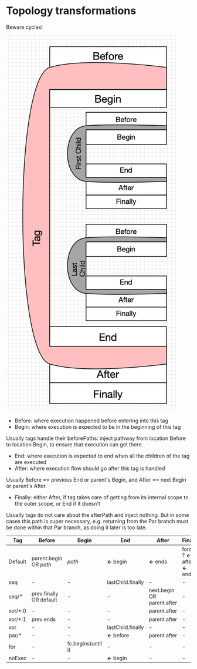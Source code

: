 # Topology transformations

Beware cycles!

![img.png](img.png)

- Before: where execution happened before entering into this tag
- Begin: where execution is expected to be in the beginning of this tag

Usually tags handle their beforePaths: inject pathway from location Before to location Begin, to ensure that execution can get there.

- End: where execution is expected to end when all the children of the tag are executed
- After: where execution flow should go after this tag is handled

Usually Before == previous End or parent's Begin, and After == next Begin or parent's After.

- Finally: either After, if tag takes care of getting from its internal scope to the outer scope, or End if it doesn't

Usually tags do not care about the afterPath and inject nothing. But in some cases this path is super necessary, e.g. returning from the Par branch must be done within that Par branch, as doing it later is too late.

| Tag        | Before                  | Begin              | End                | After                       | Finally                           | Force Exit       |
|------------|-------------------------|--------------------|--------------------|-----------------------------|-----------------------------------|------------------|
| Default    | parent.begin OR _path_  | _path_             | **<-** begin       | **<-** ends                 | force ? **<-** after: **<-** ends | _false_          | 
| seq        | -                       | -                  | lastChild.finally  | -                           | -                                 | -                |
| seq/*      | prev.finally OR default | -                  | -                  | next.begin OR parent.after  | -                                 | -                | 
| xor/*:0    | -                       | -                  | -                  | parent.after                | -                                 | hasExecLater     |
| xor/*:1    | prev.ends               | -                  | -                  | parent.after                | -                                 | hasExecLater     | 
| xor        | -                       | -                  | lastChild.finally  | -                           | -                                 | -                |
| par/*      | -                       | -                  | **<-** before      | parent.after                | -                              | exportsUsedLater | 
| for        | -                       | fc.begins(until i) | -                  | -                           | -                                 | -                | 
| noExec     | -                       | -                  | **<-** begin       | -                           | -                              | -                | 


